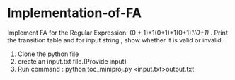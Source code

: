# Implementation-of-FA
Implement FA for the Regular Expression: (0 + 1)*1(0+1)*1(0+1)*1(0+1)* . Print the transition table and for input string , show whether it is valid or invalid.

1) Clone the python file
2) create an input.txt file.(Provide input)
3) Run command : python toc_miniproj.py <input.txt>output.txt
